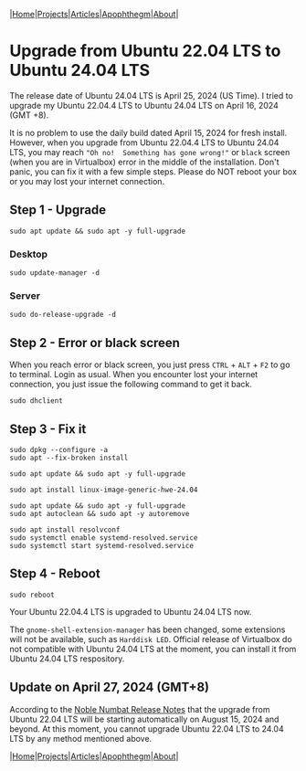 |[Home](/README.md)|[Projects](/projects.md)|[Articles](/articles.md)|[Apophthegm](/apophthegm.md)|[About](/about.md)|

# Upgrade from Ubuntu 22.04 LTS to Ubuntu 24.04 LTS

The release date of Ubuntu 24.04 LTS is April 25, 2024 (US Time).  I tried to upgrade my Ubuntu 22.04.4 LTS to Ubuntu 24.04 LTS on April 16, 2024 (GMT +8).

It is no problem to use the daily build dated April 15, 2024 for fresh install.  However, when you upgrade from Ubuntu 22.04.4 LTS to Ubuntu 24.04 LTS, you may reach ```"Oh no!  Something has gone wrong!"``` or ```black``` screen (when you are in Virtualbox) error in the middle of the installation.  Don't panic, you can fix it with a few simple steps.  Please do NOT reboot your box or you may lost your internet connection.

## Step 1 - Upgrade

```
sudo apt update && sudo apt -y full-upgrade
```

### Desktop
```
sudo update-manager -d
```

### Server
```
sudo do-release-upgrade -d
```

## Step 2 - Error or black screen

When you reach error or black screen, you just press ```CTRL``` + ```ALT``` + ```F2``` to go to terminal.  Login as usual.  When you encounter lost your internet connection, you just issue the following command to get it back.

```
sudo dhclient
```

## Step 3 - Fix it

```
sudo dpkg --configure -a
sudo apt --fix-broken install

sudo apt update && sudo apt -y full-upgrade

sudo apt install linux-image-generic-hwe-24.04

sudo apt update && sudo apt -y full-upgrade
sudo apt autoclean && sudo apt -y autoremove

sudo apt install resolvconf
sudo systemctl enable systemd-resolved.service
sudo systemctl start systemd-resolved.service
```

## Step 4 - Reboot

```
sudo reboot
```

Your Ubuntu 22.04.4 LTS is upgraded to Ubuntu 24.04 LTS now.

The ```gnome-shell-extension-manager``` has been changed, some extensions will not be available, such as ```Harddisk LED```.  Official release of Virtualbox do not compatible with Ubuntu 24.04 LTS at the moment, you can install it from Ubuntu 24.04 LTS respository.

## Update on April 27, 2024 (GMT+8)

According to the [Noble Numbat Release Notes](https://discourse.ubuntu.com/t/noble-numbat-release-notes/39890) that the upgrade from Ubuntu 22.04 LTS will be starting automatically on August 15, 2024 and beyond.  At this moment, you cannot upgrade Ubuntu 22.04 LTS to 24.04 LTS by any method mentioned above.

|[Home](/README.md)|[Projects](/projects.md)|[Articles](/articles.md)|[Apophthegm](/apophthegm.md)|[About](/about.md)|
